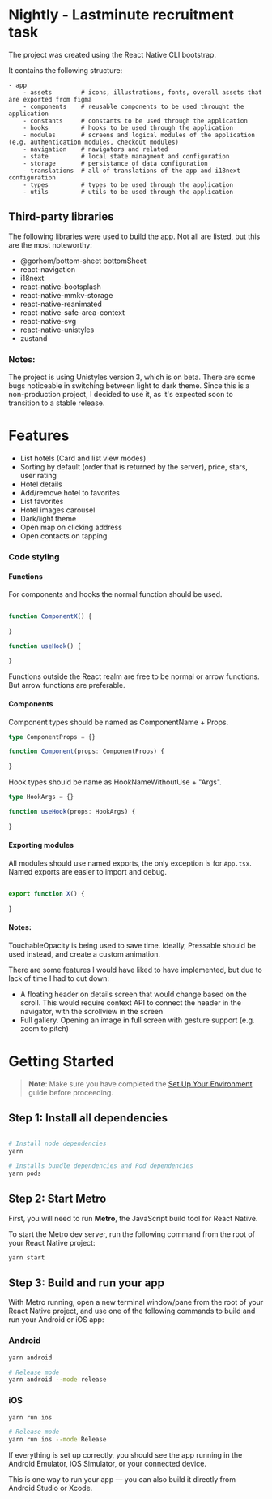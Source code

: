 
# Nightly - Lastminute recruitment task

The project was created using the React Native CLI bootstrap.

It contains the following structure:

```
- app
    - assets        # icons, illustrations, fonts, overall assets that are exported from figma
    - components    # reusable components to be used throught the application
    - constants     # constants to be used through the application
    - hooks         # hooks to be used through the application
    - modules       # screens and logical modules of the application  (e.g. authentication modules, checkout modules)
    - navigation    # navigators and related
    - state         # local state managment and configuration
    - storage       # persistance of data configuration
    - translations  # all of translations of the app and i18next configuration
    - types         # types to be used through the application
    - utils         # utils to be used through the application
```

## Third-party libraries

The following libraries were used to build the app. Not all are listed, but this are the most noteworthy:

- @gorhom/bottom-sheet bottomSheet
- react-navigation
- i18next
- react-native-bootsplash
- react-native-mmkv-storage
- react-native-reanimated
- react-native-safe-area-context
- react-native-svg
- react-native-unistyles
- zustand

### Notes:

The project is using Unistyles version 3, which is on beta. There are some bugs noticeable in switching between light to dark theme.
Since this is a non-production project, I decided to use it, as it's expected soon to transition to a stable release.


# Features

- List hotels (Card and list view modes)
- Sorting by default (order that is returned by the server), price, stars, user rating
- Hotel details
- Add/remove hotel to favorites
- List favorites
- Hotel images carousel
- Dark/light theme
- Open map on clicking address
- Open contacts on tapping


### Code styling

#### Functions

For components and hooks the normal function should be used. 

```ts

function ComponentX() {
  
}

function useHook() {
  
}
```

Functions outside the React realm are free to be normal or arrow functions. But arrow functions are preferable.


#### Components

Component types should be named as ComponentName + Props.

```ts
type ComponentProps = {}

function Component(props: ComponentProps) {
  
}
```

Hook types should be name as HookNameWithoutUse + "Args".

```ts
type HookArgs = {}

function useHook(props: HookArgs) {
  
}
```

#### Exporting modules

All modules should use named exports, the only exception is for `App.tsx`.
Named exports are easier to import and debug.

```ts

export function X() {
  
}
```

#### Notes:
TouchableOpacity is being used to save time. Ideally, Pressable should be used instead, and create a custom animation.

There are some features I would have liked to have implemented, but due to lack of time I had to cut down:
    
- A floating header on details screen that would change based on the scroll. This would require context API to connect the header in the navigator, with the scrollview in the screen
- Full gallery. Opening an image in full screen with gesture support (e.g. zoom to pitch)

# Getting Started

> **Note**: Make sure you have completed the [Set Up Your Environment](https://reactnative.dev/docs/set-up-your-environment) guide before proceeding.

## Step 1: Install all dependencies

```sh

# Install node dependencies
yarn

# Installs bundle dependencies and Pod dependencies
yarn pods

```

## Step 2: Start Metro

First, you will need to run **Metro**, the JavaScript build tool for React Native.

To start the Metro dev server, run the following command from the root of your React Native project:

```sh
yarn start
```

## Step 3: Build and run your app

With Metro running, open a new terminal window/pane from the root of your React Native project, and use one of the following commands to build and run your Android or iOS app:

### Android

```sh
yarn android

# Release mode
yarn android --mode release
```

### iOS

```sh
yarn run ios

# Release mode
yarn run ios --mode Release
```

If everything is set up correctly, you should see the app running in the Android Emulator, iOS Simulator, or your connected device.

This is one way to run your app — you can also build it directly from Android Studio or Xcode.
